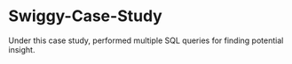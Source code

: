 # Swiggy-Case-Study
Under this case study, performed multiple SQL queries for finding potential insight.
